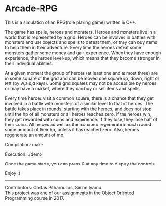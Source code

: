 # Arcade-RPG 
This is a simulation of an RPG(role playing game) written in C++.

The game has spells, heroes and monsters. Heroes and monsters live in a world that 
is represented by a grid. Heroes can be involved in battles with monsters and use 
objects and spells to defeat them, or they can buy items to help them in their adventure.
Every time the heroes defeat some monsters gather some money and gain experience. When 
they have enough experience, the heroes level-up, which means that they become stronger 
in their individual abilities.

At a given moment the group of heroes (at least one and at most three) are in some
square of the grid and can be moved one square up, down, right or left (by w,a,s,d keys). 
Some grid squares may not be accessible by heroes or may have a market, where they can
buy or sell items and spells.

Every time heroes visit a common square, there is a chance that they get involved in a battle
with monsters of a similar level to that of heroes. The battle takes place in rounds,
starting with the heroes, and does not stop until the hp of all monsters or all heroes reaches zero.
If the heroes win, they get rewarded with coins and experience. If they lose, they lose half of their coins.
All heroes as well as the monsters regenerate in each round some amount of their hp,
unless it has reached zero. Also, heroes regenerate an amount of mp.

Compilation:
make

Execution:
./demo

Once the game starts, you can press G at any time to display the controls.

Enjoy :)

-------------------------

Contributors: Costas Pitharoulios, Simon Iyamu.  
This project was one of our assignments in the Object Oriented Programming course in 2017.
